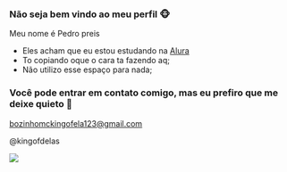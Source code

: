 ### Não seja bem vindo ao meu perfil 🐵

Meu nome é Pedro preis

- Eles acham que eu estou estudando na [Alura](https://www.alura.com.br)
- To copiando oque o cara ta fazendo aq;
- Não utilizo esse espaço para nada;

### Você pode entrar em contato comigo, mas eu prefiro que me deixe quieto 📧

bozinhomckingofela123@gmail.com

@kingofdelas

![](https://media.tenor.com/4mU0-LcyTK4AAAAM/monkey-hug.gif)
